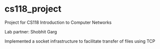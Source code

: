 # cs118_project

Project for CS118 Introduction to Computer Networks

Lab partner: Shobhit Garg

Implemented a socket infrastructure to facilitate transfer of files using TCP
